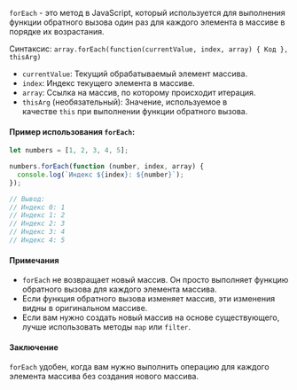 `forEach` - это метод в JavaScript, который используется для выполнения функции обратного вызова один раз для каждого элемента в массиве в порядке их возрастания.

Синтаксис: `array.forEach(function(currentValue, index, array) { Код }, thisArg)`

- `currentValue`: Текущий обрабатываемый элемент массива.
- `index`: Индекс текущего элемента в массиве.
- `array`: Ссылка на массив, по которому происходит итерация.
- `thisArg` (необязательный): Значение, используемое в качестве `this` при выполнении функции обратного вызова.

#### Пример использования `forEach`:

```js
let numbers = [1, 2, 3, 4, 5];

numbers.forEach(function (number, index, array) {
  console.log(`Индекс ${index}: ${number}`);
});

// Вывод:
// Индекс 0: 1
// Индекс 1: 2
// Индекс 2: 3
// Индекс 3: 4
// Индекс 4: 5
```

#### Примечания

- `forEach` не возвращает новый массив. Он просто выполняет функцию обратного вызова для каждого элемента массива.
- Если функция обратного вызова изменяет массив, эти изменения видны в оригинальном массиве.
- Если вам нужно создать новый массив на основе существующего, лучше использовать методы `map` или `filter`.

#### Заключение

`forEach` удобен, когда вам нужно выполнить операцию для каждого элемента массива без создания нового массива.
